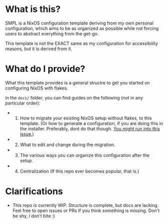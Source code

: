 # What is this?

SMPL is a NixOS configuration template deriving from my own personal configuration, which aims to be as organized as possible while not forcing users to abstract everything from the get-go.

This template is not the EXACT same as my configuration for accessibility reasons, but it is derived from it.

# What do I provide?

What this template provides is a general structre to get you started on configuring NixOS with flakes. 

in the `docs/` folder, you can find guides on the following (not in any particular order):

- 1. How to migrate your existing NixOS setup without flakes, to this template. (Or how to generate a configuration, if you are doing this in the installer. Preferably, dont do that though. [You might run into this issue.](https://github.com/NixOS/nixpkgs/issues/85148))
- 2. What to edit and change during the migration.
- 3. The various ways you can organize this configuration after the setup.
- 4. Centralization (If this repo ever becomes popular, that is.)

# Clarifications

- This repo is currently WIP. Structure is complete, but docs are lacking. Feel free to open issues or PRs If you think something is missing. Don't be shy, I don't bite :)
